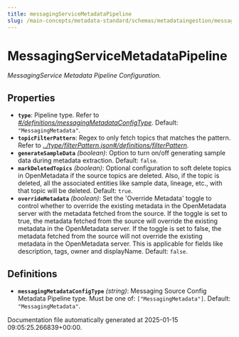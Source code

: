 ```yaml
---
title: messagingServiceMetadataPipeline
slug: /main-concepts/metadata-standard/schemas/metadataingestion/messagingservicemetadatapipeline
---
```


# MessagingServiceMetadataPipeline

*MessagingService Metadata Pipeline Configuration.*

## Properties

- **`type`**: Pipeline type. Refer to *[#/definitions/messagingMetadataConfigType](#definitions/messagingMetadataConfigType)*. Default: `"MessagingMetadata"`.
- **`topicFilterPattern`**: Regex to only fetch topics that matches the pattern. Refer to *[../type/filterPattern.json#/definitions/filterPattern](#/type/filterPattern.json#/definitions/filterPattern)*.
- **`generateSampleData`** *(boolean)*: Option to turn on/off generating sample data during metadata extraction. Default: `false`.
- **`markDeletedTopics`** *(boolean)*: Optional configuration to soft delete topics in OpenMetadata if the source topics are deleted. Also, if the topic is deleted, all the associated entities like sample data, lineage, etc., with that topic will be deleted. Default: `true`.
- **`overrideMetadata`** *(boolean)*: Set the 'Override Metadata' toggle to control whether to override the existing metadata in the OpenMetadata server with the metadata fetched from the source. If the toggle is set to true, the metadata fetched from the source will override the existing metadata in the OpenMetadata server. If the toggle is set to false, the metadata fetched from the source will not override the existing metadata in the OpenMetadata server. This is applicable for fields like description, tags, owner and displayName. Default: `false`.
## Definitions

- **`messagingMetadataConfigType`** *(string)*: Messaging Source Config Metadata Pipeline type. Must be one of: `["MessagingMetadata"]`. Default: `"MessagingMetadata"`.


Documentation file automatically generated at 2025-01-15 09:05:25.266839+00:00.
